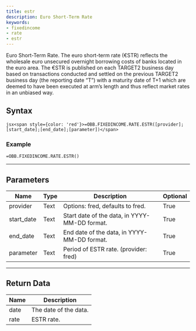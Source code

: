 ```yaml
---
title: estr
description: Euro Short-Term Rate
keywords: 
- fixedincome
- rate
- estr
---
```


<!-- markdownlint-disable MD041 -->

Euro Short-Term Rate.  The euro short-term rate (€STR) reflects the wholesale euro unsecured overnight borrowing costs of banks located in the euro area. The €STR is published on each TARGET2 business day based on transactions conducted and settled on the previous TARGET2 business day (the reporting date “T”) with a maturity date of T+1 which are deemed to have been executed at arm’s length and thus reflect market rates in an unbiased way.

## Syntax

```jsx<span style={color: 'red'}>=OBB.FIXEDINCOME.RATE.ESTR([provider];[start_date];[end_date];[parameter])</span>```

### Example

```excel wordwrap
=OBB.FIXEDINCOME.RATE.ESTR()
```

---

## Parameters

| Name | Type | Description | Optional |
| ---- | ---- | ----------- | -------- |
| provider | Text | Options: fred, defaults to fred. | True |
| start_date | Text | Start date of the data, in YYYY-MM-DD format. | True |
| end_date | Text | End date of the data, in YYYY-MM-DD format. | True |
| parameter | Text | Period of ESTR rate. (provider: fred) | True |

---

## Return Data

| Name | Description |
| ---- | ----------- |
| date | The date of the data.  |
| rate | ESTR rate.  |
